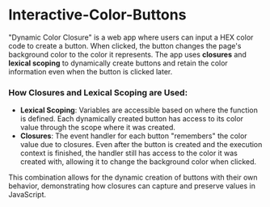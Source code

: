 # Interactive-Color-Buttons

"Dynamic Color Closure" is a web app where users can input a HEX color code to create a button. When clicked, the button changes the page's background color to the color it represents. The app uses **closures** and **lexical scoping** to dynamically create buttons and retain the color information even when the button is clicked later.

### **How Closures and Lexical Scoping are Used:**

- **Lexical Scoping**: Variables are accessible based on where the function is defined. Each dynamically created button has access to its color value through the scope where it was created.
- **Closures**: The event handler for each button "remembers" the color value due to closures. Even after the button is created and the execution context is finished, the handler still has access to the color it was created with, allowing it to change the background color when clicked.

This combination allows for the dynamic creation of buttons with their own behavior, demonstrating how closures can capture and preserve values in JavaScript.
